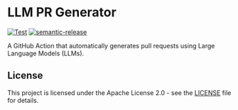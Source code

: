 # LLM PR Generator

[![Test](https://github.com/WillBooster/llm-pr-generator/actions/workflows/test.yml/badge.svg)](https://github.com/WillBooster/llm-pr-generator/actions/workflows/test.yml)
[![semantic-release](https://img.shields.io/badge/%20%20%F0%9F%93%A6%F0%9F%9A%80-semantic--release-e10079.svg)](https://github.com/semantic-release/semantic-release)

A GitHub Action that automatically generates pull requests using Large Language Models (LLMs).

## License

This project is licensed under the Apache License 2.0 - see the [LICENSE](LICENSE) file for details.
